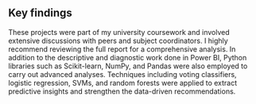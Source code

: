 ## Key findings ##

These projects were part of my university coursework and involved extensive discussions with peers and subject coordinators. I highly recommend reviewing the full report for a comprehensive analysis. In addition to the descriptive and diagnostic work done in Power BI, Python libraries such as Scikit-learn, NumPy, and Pandas were also employed to carry out advanced analyses. Techniques including voting classifiers, logistic regression, SVMs, and random forests were applied to extract predictive insights and strengthen the data-driven recommendations.

